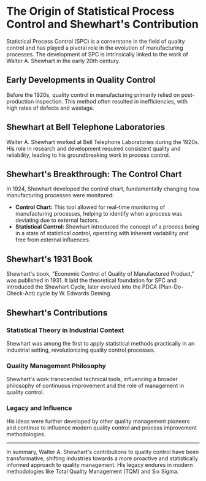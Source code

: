 # The Origin of Statistical Process Control and Shewhart's Contribution

Statistical Process Control (SPC) is a cornerstone in the field of quality control and has played a pivotal role in the evolution of manufacturing processes. The development of SPC is intrinsically linked to the work of Walter A. Shewhart in the early 20th century.

## Early Developments in Quality Control

Before the 1920s, quality control in manufacturing primarily relied on post-production inspection. This method often resulted in inefficiencies, with high rates of defects and wastage.

## Shewhart at Bell Telephone Laboratories

Walter A. Shewhart worked at Bell Telephone Laboratories during the 1920s. His role in research and development required consistent quality and reliability, leading to his groundbreaking work in process control.

## Shewhart's Breakthrough: The Control Chart

In 1924, Shewhart developed the control chart, fundamentally changing how manufacturing processes were monitored:

- **Control Chart:** This tool allowed for real-time monitoring of manufacturing processes, helping to identify when a process was deviating due to external factors.
- **Statistical Control:** Shewhart introduced the concept of a process being in a state of statistical control, operating with inherent variability and free from external influences.

## Shewhart's 1931 Book

Shewhart's book, "Economic Control of Quality of Manufactured Product," was published in 1931. It laid the theoretical foundation for SPC and introduced the Shewhart Cycle, later evolved into the PDCA (Plan-Do-Check-Act) cycle by W. Edwards Deming.

## Shewhart's Contributions

### Statistical Theory in Industrial Context

Shewhart was among the first to apply statistical methods practically in an industrial setting, revolutionizing quality control processes.

### Quality Management Philosophy

Shewhart's work transcended technical tools, influencing a broader philosophy of continuous improvement and the role of management in quality control.

### Legacy and Influence

His ideas were further developed by other quality management pioneers and continue to influence modern quality control and process improvement methodologies.

---

In summary, Walter A. Shewhart's contributions to quality control have been transformative, shifting industries towards a more proactive and statistically informed approach to quality management. His legacy endures in modern methodologies like Total Quality Management (TQM) and Six Sigma.

